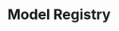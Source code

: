 ---
title: "Model Registry"
linkTitle: "Model Registry"
type: docs
weight: 20
description: >
  Deploying AI capabilities to fleet of devices.
---